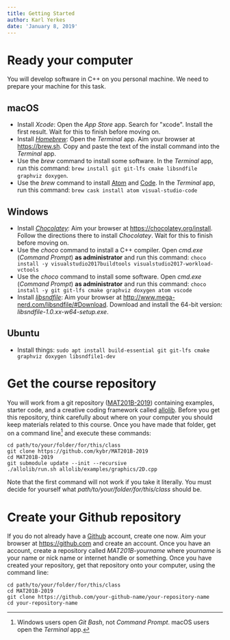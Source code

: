 ```yaml
---
title: Getting Started
author: Karl Yerkes
date: 'January 8, 2019'
---
```


# Ready your computer

You will develop software in C++ on you personal machine. We need to prepare your machine for this task.

## macOS

- Install _Xcode_: Open the _App Store_ app. Search for "xcode". Install the first result. Wait for this to finish before moving on.
- Install _[Homebrew]_: Open the _Terminal_ app. Aim your browser at <https://brew.sh>. Copy and paste the text of the install command into the _Terminal_ app.
- Use the _brew_ command to install some software. In the _Terminal_ app, run this command: `brew install git git-lfs cmake libsndfile graphviz doxygen`.
- Use the _brew_ command to install [Atom] and [Code]. In the _Terminal_ app, run this command: `brew cask install atom visual-studio-code`

## Windows

- Install _[Chocolatey]_: Aim your browser at <https://chocolatey.org/install>. Follow the directions there to install _Chocolatey_. Wait for this to finish before moving on.
- Use the _choco_ command to install a C++ compiler. Open _cmd.exe_ (_Command Prompt_) **as administrator** and run this command: `choco install -y visualstudio2017buildtools visualstudio2017-workload-vctools`
- Use the _choco_ command to install some software. Open _cmd.exe_ (_Command Prompt_) **as administrator** and run this command: `choco install -y git git-lfs cmake graphviz doxygen atom vscode`
- Install _[libsndfile]_: Aim your browser at <http://www.mega-nerd.com/libsndfile/#Download>. Download and install the 64-bit version: _libsndfile-1.0.xx-w64-setup.exe_.

## Ubuntu

- Install things: `sudo apt install build-essential git git-lfs cmake graphviz doxygen libsndfile1-dev`


# Get the course repository

You will work from a git repository ([MAT201B-2019]) containing examples, starter code, and a creative coding framework called [allolib]. Before you get this repository, think carefully about where on your computer you should keep materials related to this course. Once you have made that folder, get on a command line[^command_line] and execute these commands:

    cd path/to/your/folder/for/this/class
    git clone https://github.com/kybr/MAT201B-2019
    cd MAT201B-2019
    git submodule update --init --recursive
    ./allolib/run.sh allolib/examples/graphics/2D.cpp


[^command_line]: Windows users open _Git Bash_, not _Command Prompt_. macOS users open the _Terminal_ app.

Note that the first command will not work if you take it literally. You must decide for yourself what _path/to/your/folder/for/this/class_ should be.


# Create your Github repository

If you do not already have a [Github] account, create one now. Aim your browser at <https://github.com> and create an account. Once you have an account, create a repository called _MAT201B-yourname_ where _yourname_ is your name or nick name or internet handle or something. Once you have created your repository, get that repository onto your computer, using the command line:

    cd path/to/your/folder/for/this/class
    cd MAT201B-2019
    git clone https://github.com/your-github-name/your-repository-name
    cd your-repository-name


[Github]: https://github.com
[Chocolatey]: https://chocolatey.org
[Homebrew]: https://brew.sh
[libsndfile]: http://www.mega-nerd.com/libsndfile
[MAT201B-2019]: https://github.com/kybr/MAT201B-2019
[allolib]: https://github.com/AlloSphere-Research-Group/allolib
[Atom]: https://atom.io
[Code]: https://code.visualstudio.com

